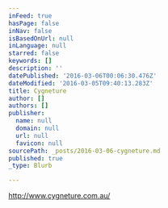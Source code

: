 ```yaml
---
inFeed: true
hasPage: false
inNav: false
isBasedOnUrl: null
inLanguage: null
starred: false
keywords: []
description: ''
datePublished: '2016-03-06T00:06:30.476Z'
dateModified: '2016-03-05T09:40:13.283Z'
title: Cygneture
author: []
authors: []
publisher:
  name: null
  domain: null
  url: null
  favicon: null
sourcePath: _posts/2016-03-06-cygneture.md
published: true
_type: Blurb

---
```

http://www.cygneture.com.au/